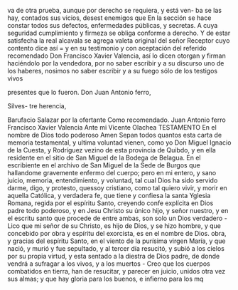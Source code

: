 va de otra prueba, aunque por derecho se requiera, y está ven- ba se las hay, contados sus vicios, desest enemigos que
En la sección se hace constar todos sus defectos, enfermedades públicas, y secretas. A cuya seguridad cumplimiento y firmeza se obliga conforme a derecho. Y de estar satisfecha la real alcavala se agrega valeta original del señor Receptor cuyo
contento dice así = y en su testimonio y con aceptación del referido recomendado Don Francisco Xavier Valencia, así lo dicen otorgan y firman haciéndolo por la vendedora, por no saber escribir y a su discurso uno de los haberes, nosimos
no
saber
escribir
y
a
su
fuego
sólo
de
los
testigos
vivos

presentes
que
lo
fueron.
Don
Juan
Antonio
ferro,

Silves-
tre
herencia,

Barufacio
Salazar
por
la
ofertante
Como
recomendado.
Juan Antonio ferro
Francisco Xavier Valencia
Ante mi
Vicente Olachea
TESTAMENTO
En el nombre de Dios todo
poderoso Amen
Sepan todos quantos esta carta de memoria testamental, y ultima voluntad vienen, como yo Don Miguel Ignacio de la Cuesta, y Rodríguez vezino de esta provincia de Quibdo, y en ella residente en el sitio de San Miguel de la Bodega de Belagua.
En el escribiente en el archivo de San Miguel de la Sede de Burgos que hallandome gravemente enfermo del cuerpo; pero en mi entero, y sano juicio, memoria, entendimiento, y voluntad, tal cual Dios ha sido servido darme, digo, y protesto, quessoy cristiano,
como tal quiero vivir, y morir en aquella Católica, y verdadera fe, que tiene y confiesa la santa Yglesia Romana, regida por el espíritu Santo, creyendo confe explícita en Dios padre todo poderoso, y en Jesu Christo su único hijo, y señor nuestro, y en
el escritu santo que procede de entre ambas, son solo un Dios verdadero - Lico que mi señor de su Christo, es hijo de Dios, y se hizo hombre, y que concebido por obra y espíritu del exorcista, es en el nombre de Dios.
obra, y gracias del espíritu Santo, en el viento de la purísima virgen María, y que nació, y murió y fue sepultado, y al tercer día resucitó, y subió a los cielos por su propia virtud, y esta sentado a la diestra de Dios padre, de donde vendrá a sufragar a los
vivos, y a los muertos - Creo que los cuerpos combatidos en tierra, han de resucitar, y parecer en juicio, unidos otra vez sus almas; y que hay gloria para los buenos, e infierno para los mq